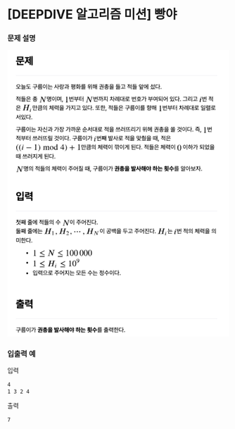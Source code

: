 # [DEEPDIVE 알고리즘 미션] 빵야

### 문제 설명

![문제설명](../img/빵야.png)

### 입출력 예

입력

```
4
1 3 2 4
```

출력

```
7
```
